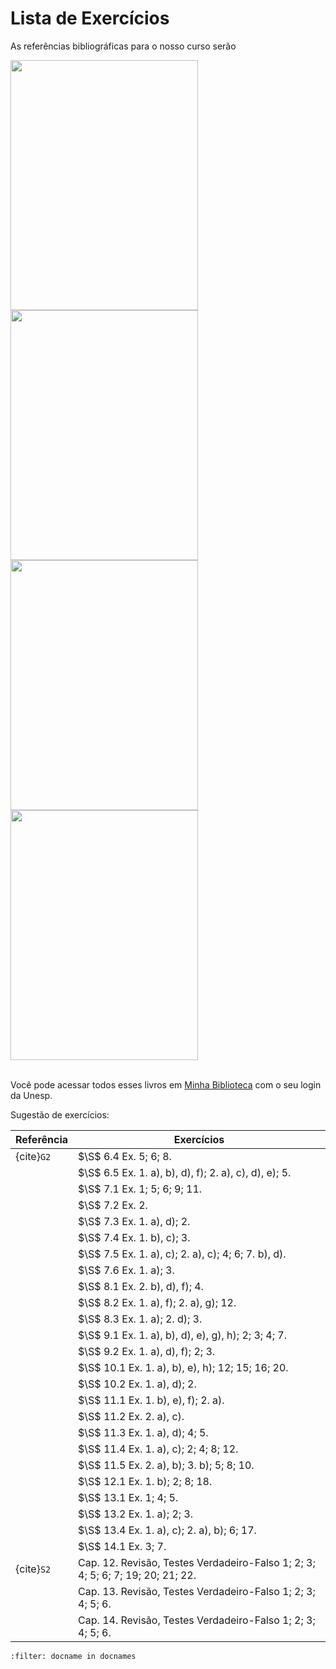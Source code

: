 # Lista de Exercícios

As referências bibliográficas para o nosso curso serão

<div>
<img src="https://www.grupogen.com.br/media/catalog/product/9/7/9788521635444.jpg" width="300" height="400"/>

<img src="https://storage.blucher.com.br/book/9788521201441_3d.png" width="300" height="400"/>
</div>

<div>
<img src="https://www.cengage.com.br/wp-content/uploads/2022/07/9786555584028-768x1024.jpg" width="300" height="400"/>

<img src="https://dl4326nmjp5rc.cloudfront.net/Custom/Content/Products/99/11/991121_calculo-volume-2_z3_636838527607246027.jpg" width="300" height="400"/>
</div>

</br>

Você pode acessar todos esses livros em [Minha Biblioteca](https://athena.biblioteca.unesp.br/minha-biblioteca) com o seu login da Unesp.

Sugestão de exercícios:

| Referência | Exercícios |
| ------     | --------   | 
|{cite}`G2`  | $\S$ 6.4 Ex. 5; 6; 8. 
|            | $\S$ 6.5 Ex. 1. a), b), d), f); 2. a), c), d), e); 5. 
|            | $\S$ 7.1 Ex. 1; 5; 6; 9; 11. 
|            | $\S$ 7.2 Ex. 2. 
|            | $\S$ 7.3 Ex. 1. a), d); 2. 
|            | $\S$ 7.4 Ex. 1. b), c); 3. 
|            | $\S$ 7.5 Ex. 1. a), c); 2. a), c); 4; 6; 7. b), d). 
|            | $\S$ 7.6 Ex. 1. a); 3. 
|            | $\S$ 8.1 Ex. 2. b), d), f); 4. 
|            | $\S$ 8.2 Ex. 1. a), f); 2. a), g); 12.
|            | $\S$ 8.3 Ex. 1. a); 2. d); 3.
|            | $\S$ 9.1 Ex. 1. a), b), d), e), g), h); 2; 3; 4; 7.
|            | $\S$ 9.2 Ex. 1. a), d), f); 2; 3.
|            | $\S$ 10.1 Ex. 1. a), b), e), h); 12; 15; 16; 20.
|            | $\S$ 10.2 Ex. 1. a), d); 2.
|            | $\S$ 11.1 Ex. 1. b), e), f); 2. a).
|            | $\S$ 11.2 Ex. 2. a), c).
|            | $\S$ 11.3 Ex. 1. a), d); 4; 5. 
|            | $\S$ 11.4 Ex. 1. a), c); 2; 4; 8; 12.
|            | $\S$ 11.5 Ex. 2. a), b); 3. b); 5; 8; 10.
|            | $\S$ 12.1 Ex. 1. b); 2; 8; 18.
|            | $\S$ 13.1 Ex. 1; 4; 5.
|            | $\S$ 13.2 Ex. 1. a); 2; 3.
|            | $\S$ 13.4 Ex. 1. a), c); 2. a), b); 6; 17.
|            | $\S$ 14.1 Ex. 3; 7.
|{cite}`S2`  | Cap. 12. Revisão, Testes Verdadeiro-Falso 1; 2; 3; 4; 5; 6; 7; 19; 20; 21; 22.         
|            | Cap. 13. Revisão, Testes Verdadeiro-Falso 1; 2; 3; 4; 5; 6.         
|            | Cap. 14. Revisão, Testes Verdadeiro-Falso 1; 2; 3; 4; 5; 6.     

```{bibliography}
:filter: docname in docnames
```


